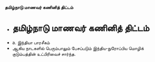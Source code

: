 **தமிழ்நாடு மாணவர் கணினித் திட்டம்**
- # தமிழ்நாடு மாணவர் கணினித் திட்டம்
- a. இந்தியா பாரசீகம்
- ஆகிய நாடகளில் பெரும்பாலும் பேசப்படும் இந்திய-நுரோப்பிய மொழிக் குடும்பத்தின் உட்பிரிவைச் சார்ந்த.

